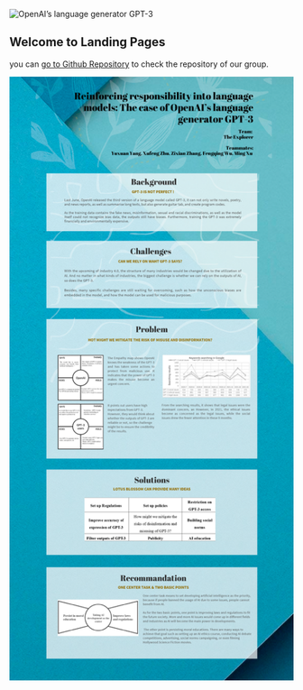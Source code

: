 ![OpenAI’s language generator GPT-3](https://github.com/DianciePR/COMP8260-workshop01-group03/blob/gh-pages/title.jpg "AI in the Future")
## Welcome to Landing Pages

you can [go to Github Repository](https://github.com/DianciePR/COMP8260-workshop01-group03) to check the repository of our group.


<img src="landingpage.png" width="2046">
